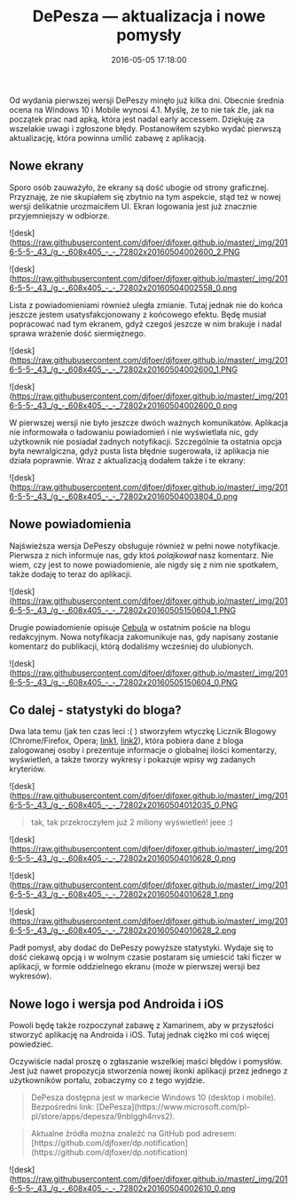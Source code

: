 ﻿---
layout:     post
title:      DePesza — aktualizacja i nowe pomysły
date:       2016-05-05 17:18:00
summary:    Od wydania pierwszej wersji DePeszy minęło już kilka dni. Obecnie średnia ocena na Windows 10 i Mobile wynosi 4.1. Myślę, że to nie tak źle, jak na początek prac nad apką, która jest nadal early accessem. Dziękuję za wszelakie uwagi i zgłoszone błędy. Postanowiłem szybko wydać pierwszą aktualizację,...
categories: windows programowanie urządzenia mobilne
---



Od wydania pierwszej wersji DePeszy minęło już kilka dni. Obecnie średnia ocena na Windows 10 i Mobile wynosi 4.1. Myślę, że to nie tak źle, jak na początek prac nad apką, która jest nadal early accessem. Dziękuję za wszelakie uwagi i zgłoszone błędy. Postanowiłem szybko wydać pierwszą aktualizację, która powinna umilić zabawę z aplikacją.




## Nowe ekrany

 


Sporo osób zauważyło, że ekrany są dość ubogie od strony graficznej. Przyznaję, że nie skupiałem się zbytnio na tym aspekcie, stąd też w nowej wersji delikatnie urozmaiciłem UI. Ekran logowania jest już znacznie przyjemniejszy w odbiorze. 



![desk](https://raw.githubusercontent.com/djfoer/djfoxer.github.io/master/_img/2016-5-5-_43_/g_-_608x405_-_-_72802x20160504002600_2.PNG




![desk](https://raw.githubusercontent.com/djfoer/djfoxer.github.io/master/_img/2016-5-5-_43_/g_-_608x405_-_-_72802x20160504002558_0.png




Lista z powiadomieniami również uległa zmianie. Tutaj jednak nie do końca jeszcze jestem usatysfakcjonowany z końcowego efektu. Będę musiał popracować nad tym ekranem, gdyż czegoś jeszcze w nim brakuje i nadal sprawa wrażenie dość siermiężnego. 



![desk](https://raw.githubusercontent.com/djfoer/djfoxer.github.io/master/_img/2016-5-5-_43_/g_-_608x405_-_-_72802x20160504002600_1.PNG




![desk](https://raw.githubusercontent.com/djfoer/djfoxer.github.io/master/_img/2016-5-5-_43_/g_-_608x405_-_-_72802x20160504002600_0.png



W pierwszej wersji nie było jeszcze dwóch ważnych komunikatów. Aplikacja nie informowała o ładowaniu powiadomień i nie wyświetlała nic, gdy użytkownik nie posiadał żadnych notyfikacji. Szczególnie ta ostatnia opcja była newralgiczna, gdyż pusta lista błędnie sugerowała, iż aplikacja nie działa poprawnie. Wraz z aktualizacją dodałem także i te ekrany:



![desk](https://raw.githubusercontent.com/djfoer/djfoxer.github.io/master/_img/2016-5-5-_43_/g_-_608x405_-_-_72802x20160504003804_0.png






## Nowe powiadomienia



Najświeższa wersja DePeszy obsługuje również w pełni nowe notyfikacje. Pierwsza z nich informuje nas, gdy ktoś  *polajkował*  nasz komentarz. Nie wiem, czy jest to nowe powiadomienie, ale nigdy się z nim nie spotkałem, także dodaję to teraz do aplikacji.



![desk](https://raw.githubusercontent.com/djfoer/djfoxer.github.io/master/_img/2016-5-5-_43_/g_-_608x405_-_-_72802x20160505150604_1.PNG



Drugie powiadomienie opisuje [Cebula](http://www.dobreprogramy.pl/Cebula/Kilka-slow-z-deweloperskiego-podworka,72605.html) w ostatnim poście na blogu redakcyjnym. Nowa notyfikacja zakomunikuje nas, gdy napisany zostanie komentarz do publikacji, którą dodaliśmy wcześniej do ulubionych. 



![desk](https://raw.githubusercontent.com/djfoer/djfoxer.github.io/master/_img/2016-5-5-_43_/g_-_608x405_-_-_72802x20160505150604_0.PNG





## Co dalej - statystyki do bloga?


Dwa lata temu (jak ten czas leci :( ) stworzyłem wtyczkę  Licznik Blogowy (Chrome/Firefox, Opera; [link1](http://www.dobreprogramy.pl/djfoxer/Licznik-Blogowy-wtyczka-do-ChromeOperyFirefoxa-dla-kazdego-Blogera-portalu-aktualizacja-08.04.14-nowe-funkcjonalnosci-0.6,51846.html), [link2](http://www.dobreprogramy.pl/djfoxer/Licznik-Blogowy-wersja-0.6-czyli-wlasne-statystyki-i-wykresy-tuz-pod-reka,53496.html)), która pobiera dane z bloga zalogowanej osoby i prezentuje informacje o globalnej ilości komentarzy, wyświetleń, a także tworzy wykresy i pokazuje wpisy wg zadanych kryteriów.



![desk](https://raw.githubusercontent.com/djfoer/djfoxer.github.io/master/_img/2016-5-5-_43_/g_-_608x405_-_-_72802x20160504012035_0.PNG



<blockquote>
<p>tak, tak przekroczyłem już 2 miliony wyświetleń! jeee :) </p>
</blockquote>



![desk](https://raw.githubusercontent.com/djfoer/djfoxer.github.io/master/_img/2016-5-5-_43_/g_-_608x405_-_-_72802x20160504010628_0.png




![desk](https://raw.githubusercontent.com/djfoer/djfoxer.github.io/master/_img/2016-5-5-_43_/g_-_608x405_-_-_72802x20160504010628_1.png




![desk](https://raw.githubusercontent.com/djfoer/djfoxer.github.io/master/_img/2016-5-5-_43_/g_-_608x405_-_-_72802x20160504010628_2.png




Padł pomysł, aby dodać do DePeszy powyższe statystyki. Wydaje się to dość ciekawą opcją i w wolnym czasie postaram się umieścić taki ficzer w aplikacji, w formie oddzielnego ekranu (może w pierwszej wersji bez wykresów).



## Nowe logo i wersja pod Androida i iOS



Powoli będę także rozpoczynał zabawę z Xamarinem, aby w przyszłości stworzyć aplikację na Androida i iOS. Tutaj jednak ciężko mi coś więcej powiedzieć.

Oczywiście nadal proszę o zgłaszanie wszelkiej maści błędów i pomysłów. Jest już nawet propozycja stworzenia nowej ikonki aplikacji przez jednego z użytkowników portalu,  zobaczymy co z tego wyjdzie.

<blockquote>
<p>DePesza dostępna jest w markecie Windows 10 (desktop i mobile). Bezpośredni link: [DePesza](https://www.microsoft.com/pl-pl/store/apps/depesza/9nblggh4nvs2).</p>
</blockquote>

<blockquote>
<p>Aktualne źródła można znaleźć na GitHub pod adresem:
[https://github.com/djfoxer/dp.notification](https://github.com/djfoxer/dp.notification)</p>
</blockquote>


![desk](https://raw.githubusercontent.com/djfoer/djfoxer.github.io/master/_img/2016-5-5-_43_/g_-_608x405_-_-_72802x20160504002610_0.png

